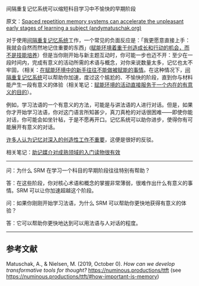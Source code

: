 间隔重复记忆系统可以缩短科目学习中不愉快的早期阶段

原文：[Spaced repetition memory systems can accelerate the unpleasant early stages of learning a subject (andymatuschak.org)](https://notes.andymatuschak.org/z36hoKonZMF93rY34goQhyFLfnTfHmSwBzNYs)

对于使用[间隔重复记忆系统](https://notes.andymatuschak.org/z4eXdSMJFv2qVGXSUEKH4vdcHBrLHcFY1ZGfC)工作，一个常见的负面反应是：「我更愿意直接上手：我就会自然而然地记住重要的东西」([赋能环境着重于创造成长和行动的机会，而不是技能培养](https://notes.andymatuschak.org/z5th5bWm6VhB6PPbYB97gUKMdnaZe5atntRza)）但是当你刚开始与新主题互动时，你可能一步也迈不开：至少在一段时间内，完成有意义的活动所需的术语与概念，对你来说数量太多，记忆也太不牢固，（相关：[在赋能环境中的新手往往不能做被赋能的事情](https://notes.andymatuschak.org/z3XsSKarN8i3pV4WjPiJ7pVGG6akRVQvU7ngK)。在这种情况下，[间隔重复记忆系统](https://notes.andymatuschak.org/z4eXdSMJFv2qVGXSUEKH4vdcHBrLHcFY1ZGfC)可以帮助你加速，度过这个尴尬的、不愉快的阶段，直到你与材料能产生一段有意义的体验（相关笔记：[赋能环境的活动直接服务于一个内在的有意义的目的](https://notes.andymatuschak.org/z7wh92mfgXNTLk8AhaaLxsViQuzqGY5cV56Vm)）。

例如，学习法语的一个有意义的方法，可能是与讲法语的人进行对话。但是，如果你才开始学习法语，你对这门语言所知甚少，真刀真枪的对话很困难——即使你能对话，你可能会如坐针毡，于是不愿再开口。记忆系统可以助你进步，使得你有可能展开有意义的对话。

[许多人认为记忆对深入的创造性工作不重要](https://notes.andymatuschak.org/zD5zaKmvTFAAL3PTJGWzkAQr6CtoBCdoXBpM)，这便是很好的反驳。

相关笔记：[助记媒介对成熟领域的入门读物很有效](https://notes.andymatuschak.org/zY1nxKoZCJmCd6EpMxzWHwmCyiQUG7nX17Z)

------

问：为什么 SRM 在学习一个科目的早期阶段往往特别有帮助？

答：在这些阶段，你对核心术语和概念的掌握非常薄弱，很难作出什么有意义的事情。SRM 可以让你加速超越这个阶段。

问：如果你刚刚开始学习法语，为什么 SRM 可以帮助你更快地获得有意义的体验？

答：它可以帮助你更快地达到可以用法语与人对话的程度。

------

## 参考文献

Matuschak, A., & Nielsen, M. (2019, October 0). *How can we develop transformative tools for thought?* https://numinous.productions/ttft (see https://numinous.productions/ttft/#how-important-is-memory)